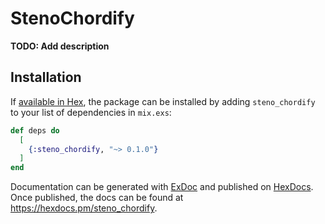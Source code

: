 # StenoChordify

**TODO: Add description**

## Installation

If [available in Hex](https://hex.pm/docs/publish), the package can be installed
by adding `steno_chordify` to your list of dependencies in `mix.exs`:

```elixir
def deps do
  [
    {:steno_chordify, "~> 0.1.0"}
  ]
end
```

Documentation can be generated with [ExDoc](https://github.com/elixir-lang/ex_doc)
and published on [HexDocs](https://hexdocs.pm). Once published, the docs can
be found at <https://hexdocs.pm/steno_chordify>.

